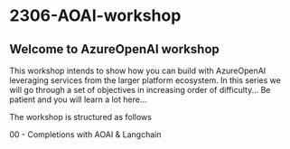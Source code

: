 # 2306-AOAI-workshop


## Welcome to AzureOpenAI workshop

This workshop intends to show how you can build with AzureOpenAI leveraging services from the larger platform ecosystem.
In this series we will go through a set of objectives in increasing order of difficulty...
Be patient and you will learn a lot here...

The workshop is structured as follows 

00 - Completions with AOAI & Langchain